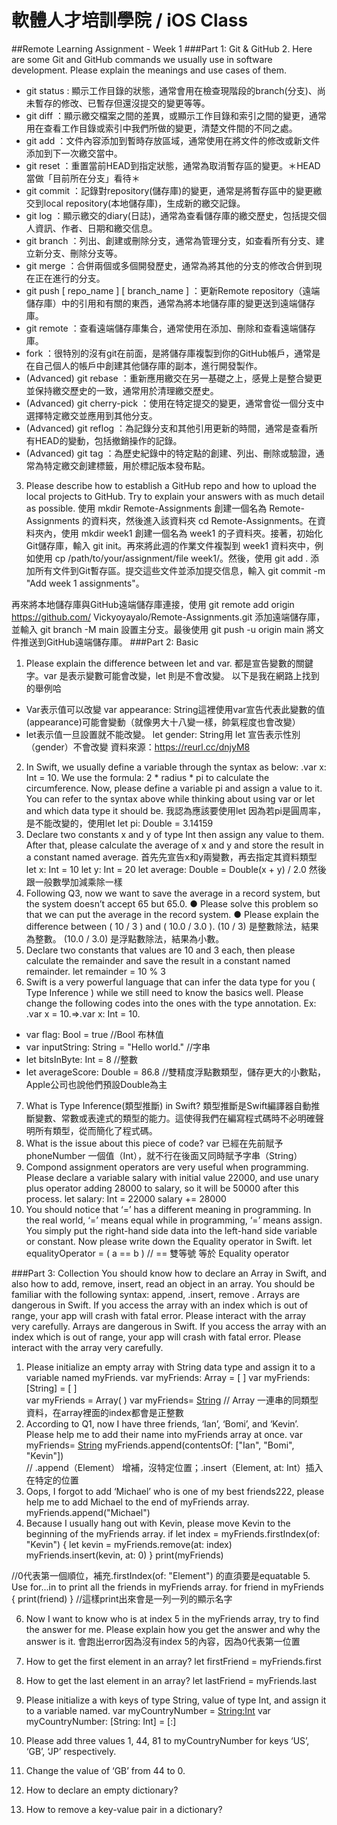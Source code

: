 # 軟體人才培訓學院 / iOS Class
##Remote Learning Assignment - Week 1
###Part 1: Git & GitHub 
2. Here are some Git and GitHub commands we usually use in software development. Please explain the meanings and use cases of them. 
 -    git status : 顯示工作目錄的狀態，通常會用在檢查現階段的branch(分支)、尚未暫存的修改、已暫存但還沒提交的變更等等。
 -    git diff ：顯示繳交檔案之間的差異，或顯示工作目錄和索引之間的變更，通常用在查看工作目錄或索引中我們所做的變更，清楚文件間的不同之處。
 -    git add ：文件內容添加到暫時存放區域，通常使用在將文件的修改或新文件添加到下一次繳交當中。
 -    git reset ：重置當前HEAD到指定狀態，通常為取消暫存區的變更。＊HEAD 當做「目前所在分支」看待＊
 -    git commit ：記錄對repository(儲存庫)的變更，通常是將暫存區中的變更繳交到local repository(本地儲存庫)，生成新的繳交記錄。
 -   git log ：顯示繳交的diary(日誌)，通常為查看儲存庫的繳交歷史，包括提交個人資訊、作者、日期和繳交信息。
 -    git branch ：列出、創建或刪除分支，通常為管理分支，如查看所有分支、建立新分支、刪除分支等。
 -    git merge ：合併兩個或多個開發歷史，通常為將其他的分支的修改合併到現在正在進行的分支。
 -    git push [ repo_name ] [ branch_name ] ：更新Remote repository（遠端儲存庫）中的引用和有關的東西，通常為將本地儲存庫的變更送到遠端儲存庫。
 -    git remote ：查看遠端儲存庫集合，通常使用在添加、刪除和查看遠端儲存庫。
 -    fork ：很特別的沒有git在前面，是將儲存庫複製到你的GitHub帳戶，通常是在自己個人的帳戶中創建其他儲存庫的副本，進行開發製作。
 -    (Advanced) git rebase ：重新應用繳交在另一基礎之上，感覺上是整合變更並保持繳交歷史的一致，通常用於清理繳交歷史。
 -    (Advanced) git cherry-pick ：使用在特定提交的變更，通常會從一個分支中選擇特定繳交並應用到其他分支。
 -    (Advanced) git reflog ：為記錄分支和其他引用更新的時間，通常是查看所有HEAD的變動，包括撤銷操作的記錄。
 -    (Advanced) git tag ：為歷史紀錄中的特定點的創建、列出、刪除或驗證，通常為特定繳交創建標籤，用於標記版本發布點。

3. Please describe how to establish a GitHub repo and how to upload the local projects to GitHub. Try to explain your answers with as much detail as possible.
使用 mkdir Remote-Assignments 創建一個名為 Remote-Assignments 的資料夾，然後進入該資料夾 cd Remote-Assignments。在資料夾內，使用 mkdir week1 創建一個名為 week1 的子資料夾。接著，初始化Git儲存庫，輸入 git init。再來將此週的作業文件複製到 week1 資料夾中，例如使用 cp /path/to/your/assignment/file week1/。然後，使用 git add . 添加所有文件到Git暫存區。提交這些文件並添加提交信息，輸入 git commit -m "Add week 1 assignments"。

再來將本地儲存庫與GitHub遠端儲存庫連接，使用 git remote add origin https://github.com/ Vickyoyayalo/Remote-Assignments.git 添加遠端儲存庫，並輸入 git branch -M main 設置主分支。最後使用 git push -u origin main 將文件推送到GitHub遠端儲存庫。
###Part 2: Basic 
1.    Please explain the difference between let and var.
都是宣告變數的關鍵字。var 是表示變數可能會改變，let 則是不會改變。
以下是我在網路上找到的舉例哈
 -    Var表示值可以改變
var appearance: String這裡使用var宣告代表此變數的值(appearance)可能會變動（就像男大十八變一樣，帥氣程度也會改變）
 -    let表示值一旦設置就不能改變。
let gender: String用 let 宣告表示性別（gender）不會改變
資料來源：https://reurl.cc/dnjyM8
2.    In Swift, we usually define a variable through the syntax as below: 
.var x: Int = 10.
We use the formula: 2 * radius * pi to calculate the circumference. Now, please define a variable pi and assign a value to it. You can refer to the syntax above while thinking about using var or let and which data type it should be. 
我認為應該要使用let 因為若pi是圓周率，是不能改變的，使用let
let pi: Double = 3.14159
3.    Declare two constants x and y of type Int then assign any value to them. After that, please calculate the average of x and y and store the result in a constant named average.
首先先宣告x和y兩變數，再去指定其資料類型
let x: Int = 10
let y: Int = 20
let average: Double = Double(x + y) / 2.0
然後跟一般數學加減乘除一樣
4.    Following Q3, now we want to save the average in a record system, but the system doesn’t accept 65 but 65.0. 
● Please solve this problem so that we can put the average in the record system. 
● Please explain the difference between ( 10 / 3 ) and ( 10.0 / 3.0 ). 
(10 / 3) 是整數除法，結果為整數。
(10.0 / 3.0) 是浮點數除法，結果為小數。
5.    Declare two constants that values are 10 and 3 each, then please calculate the remainder and save the result in a constant named remainder. 
let remainder = 10 % 3
6.    Swift is a very powerful language that can infer the data type for you ( Type Inference ) while we still need to know the basics well. Please change the following codes into the ones with the type annotation. 
Ex: .var x = 10.=>.var x: Int = 10. 
 -    var flag: Bool = true  //Bool 布林值
 -    var inputString: String = "Hello world." //字串
 -    let bitsInByte: Int = 8 //整數
 -    let averageScore: Double = 86.8 //雙精度浮點數類型，儲存更大的小數點，Apple公司也說他們預設Double為主
7.    What is Type Inference(類型推斷) in Swift? 
類型推斷是Swift編譯器自動推斷變數、常數或表達式的類型的能力。這使得我們在編寫程式碼時不必明確聲明所有類型，從而簡化了程式碼。
8.    What is the issue about this piece of code? 
var 已經在先前賦予phoneNumber 一個值（Int），就不行在後面又同時賦予字串（String）
9.    Compond assignment operators are very useful when programming. Please declare a variable salary with initial value 22000, and use unary plus operator adding 28000 to salary, so it will be 50000 after this process. 
let salary: Int = 22000
salary += 28000 
10.    You should notice that ‘=’ has a different meaning in programming. In the real world, ‘=’ means equal while in programming, ‘=’ means assign. You simply put the right-hand side data into the left-hand side variable or constant. Now please write down the Equality operator in Swift. 
let equalityOperator = ( a == b )  // == 雙等號 等於 Equality operator

###Part 3: Collection 
You should know how to declare an Array in Swift, and also how to add, remove, insert, read an object in an array. You should be familiar with the following syntax: append, .insert, remove . 
Arrays are dangerous in Swift. If you access the array with an index which is out of range, your app will crash with fatal error. Please interact with the array very carefully. 
Arrays are dangerous in Swift. If you access the array with an index which is out of range, your app will crash with fatal error. Please interact with the array very carefully. 
1.    Please initialize an empty array with String data type and assign it to a variable named myFriends.
var myFriends: Array<String> = [ ]
var myFriends: [String] = [ ]   
var myFriends = Array<String>( )
var myFriends= [String]( )
// Array 一連串的同類型<Element>資料，在array裡面的index都會是正整數
2.    According to Q1, now I have three friends, ‘Ian’, ‘Bomi’, and ‘Kevin’. Please help me to add their name into myFriends array at once. 
var myFriends= [String]( )
myFriends.append(contentsOf: ["Ian", "Bomi", "Kevin"])  
// .append（Element） 增補，沒特定位置；.insert（Element, at: Int）插入在特定的位置
3.    Oops, I forgot to add ‘Michael’ who is one of my best friends222, please help me to add Michael to the end of myFriends array. 
myFriends.append("Michael")
4.    Because I usually hang out with Kevin, please move Kevin to the beginning of the myFriends array. 
if let index = myFriends.firstIndex(of: "Kevin") {
    let kevin = myFriends.remove(at: index)
    myFriends.insert(kevin, at: 0)
}
print(myFriends)
 
//0代表第一個順位，補充.firstIndex(of: "Element") 的直須要是equatable
5.    Use for...in to print all the friends in myFriends array. 
for friend in myFriends {
    print(friend)
}
//這樣print出來會是一列一列的顯示名字
 
6.    Now I want to know who is at index 5 in the myFriends array, try to find the answer for me. Please explain how you get the answer and why the answer is it. 
會跑出error因為沒有index 5的內容，因為0代表第一位置
7.    How to get the first element in an array? 
let firstFriend = myFriends.first
8.    How to get the last element in an array? 
let lastFriend = myFriends.last
9.    Please initialize a with keys of type String, value of type Int, and assign it to a variable named. 
var myCountryNumber = [String:Int]()
var myCountryNumber: [String: Int] = [:]
10.    Please add three values 1, 44, 81 to myCountryNumber for keys ‘US’, ‘GB’, ‘JP’ respectively. 

11.    Change the value of ‘GB’ from 44 to 0. 
12.    How to declare an empty dictionary? 
13.    How to remove a key-value pair in a dictionary? 

